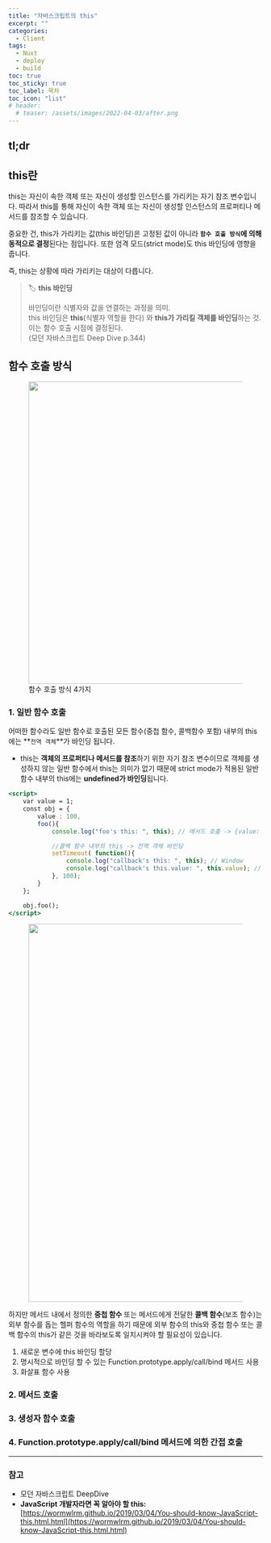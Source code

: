 ```yaml
---
title: "자바스크립트의 this"
excerpt: ""
categories:
  - Client
tags:
  - Nuxt
  - deploy
  - build
toc: true
toc_sticky: true
toc_label: 목차
toc_icon: "list"
# header:
  # teaser: /assets/images/2022-04-03/after.png
---
```

## tl;dr

## this란

this는 자신이 속한 객체 또는 자신이 생성할 인스턴스를 가리키는 자기 참조 변수입니다. 따라서 this를 통해 자신이 속한 객체 또는 자신이 생성할 인스턴스의 프로퍼티나 메서드를 참조할 수 있습니다. 

중요한 건, this가 가리키는 값(this 바인딩)은 고정된 값이 아니라 **`함수 호출 방식`에 의해** **동적으로 결정**된다는 점입니다. 또한 엄격 모드(strict mode)도 this 바인딩에 영향을 줍니다. 

즉, this는 상황에 따라 가리키는 대상이 다릅니다. 

> 🏷️   **this 바인딩**
> 
> 바인딩이란 식별자와 값을 연결하는 과정을 의미. <br>
> this 바인딩은 **this**(식별자 역할을 한다) 와 **this가  가리킬 객체를 바인딩**하는 것. 이는 함수 호출 시점에 결정된다. <br>
> (모던 자바스크립트 Deep Dive p.344)


## 함수 호출 방식

<figure>
<img src='{{ "/assets/images/2022-04-12/til/Untitled.png" | relative_url }}' width="600" />
<figcaption>함수 호출 방식 4가지</figcaption>
</figure>

### 1. 일반 함수 호출

어떠한 함수라도 일반 함수로 호출된 모든 함수(중첩 함수, 콜백함수 포함) 내부의 this에는 **`전역 객체`**가 바인딩 됩니다. 

- this는 **객체의 프로퍼티나 메서드를 참조**하기 위한 자기 참조 변수이므로 객체를 생성하지 않는 일반 함수에서 this는 의미가 없기 때문에 strict mode가 적용된 일반 함수 내부의 this에는 **undefined가 바인딩**됩니다.

```jsx
<script>
    var value = 1;
    const obj = {
        value : 100,
        foo(){
            console.log("foo's this: ", this); // 메서드 호출 -> {value: 100, foo: ƒ}

            //콜백 함수 내부의 this -> 전역 객체 바인딩
            setTimeout( function(){
                console.log("callback's this: ", this); // Window
                console.log("callback's this.value: ", this.value); // 1
            }, 100);
        }
    };

    obj.foo();
</script>
```

<figure>
<img src='{{ "/assets/images/2022-04-12/til/Untitled 1.png" | relative_url }}' width="750" />
</figure>

하지만 메서드 내에서 정의한 **중첩 함수** 또는 메서드에게 전달한 **콜백 함수**(보조 함수)는 외부 함수를 돕는 헬퍼 함수의 역할을 하기 때문에 외부 함수의 this와 중첩 함수 또는 콜백 함수의 this가 같은 것을 바라보도록 일치시켜야 할 필요성이 있습니다. 

1. 새로운 변수에 this 바인딩 할당
2. 명시적으로 바인딩 할 수 있는 Function.prototype.apply/call/bind 메서드 사용
3. 화살표 함수 사용

### 2. 메서드 호출

### 3. 생성자 함수 호출

### 4. Function.prototype.apply/call/bind 메서드에 의한 간접 호출

---

### 참고

- 모던 자바스크립트 DeepDive
- ****JavaScript 개발자라면 꼭 알아야 할 this:**** [https://wormwlrm.github.io/2019/03/04/You-should-know-JavaScript-this.html.html](https://wormwlrm.github.io/2019/03/04/You-should-know-JavaScript-this.html.html)